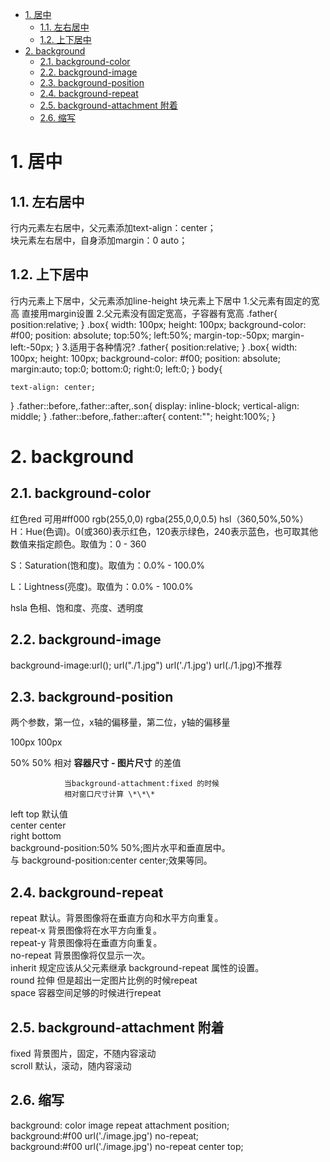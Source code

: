 <!-- TOC -->

- [1. 居中](#1-居中)
    - [1.1. 左右居中](#11-左右居中)
    - [1.2. 上下居中](#12-上下居中)
- [2. background](#2-background)
    - [2.1. background-color](#21-background-color)
    - [2.2. background-image](#22-background-image)
    - [2.3. background-position](#23-background-position)
    - [2.4. background-repeat](#24-background-repeat)
    - [2.5. background-attachment 附着](#25-background-attachment-附着)
    - [2.6. 缩写](#26-缩写)

<!-- /TOC -->
# 1. 居中
## 1.1. 左右居中
行内元素左右居中，父元素添加text-align：center；  
块元素左右居中，自身添加margin：0 auto；
## 1.2. 上下居中
行内元素上下居中，父元素添加line-height
块元素上下居中
1.父元素有固定的宽高
直接用margin设置
2.父元素没有固定宽高，子容器有宽高
.father{
    position:relative;
}
.box{
    width: 100px;
    height: 100px;
    background-color: #f00;
    position: absolute;
    top:50%;
    left:50%;
    margin-top:-50px;
    margin-left:-50px;
}
3.适用于各种情况?
.father{
    position:relative;
}
.box{
    width: 100px;
    height: 100px;
    background-color: #f00;
    position: absolute;
    margin:auto;
    top:0;
    bottom:0;
    right:0;
    left:0;
}
body{

    text-align: center;
}
.father::before,.father::after,.son{
    display: inline-block;
    vertical-align: middle;
}
.father::before,.father::after{
    content:"";
    height:100%;
}
# 2. background
## 2.1. background-color 
红色red
可用#ff000
rgb(255,0,0)
rgba(255,0,0,0.5)
hsl（360,50%,50%）
H：Hue(色调)。0(或360)表示红色，120表示绿色，240表示蓝色，也可取其他数值来指定颜色。取值为：0 - 360   

S：Saturation(饱和度)。取值为：0.0% - 100.0%  

L：Lightness(亮度)。取值为：0.0% - 100.0%   

hsla 色相、饱和度、亮度、透明度
## 2.2. background-image
background-image:url();
url("./1.jpg")
url('./1.jpg')
url(./1.jpg)不推荐
## 2.3. background-position
两个参数，第一位，x轴的偏移量，第二位，y轴的偏移量

100px   100px

50%     50%     相对 **容器尺寸 - 图片尺寸** 的差值  

                当background-attachment:fixed 的时候
                相对窗口尺寸计算 \*\*\*  

left    top     默认值  
center  center    
right   bottom   
background-position:50% 50%;图片水平和垂直居中。  
与 background-position:center center;效果等同。

## 2.4. background-repeat
repeat	默认。背景图像将在垂直方向和水平方向重复。  
repeat-x	背景图像将在水平方向重复。  
repeat-y	背景图像将在垂直方向重复。  
no-repeat	背景图像将仅显示一次。  
inherit	 规定应该从父元素继承 background-repeat 属性的设置。   
round       拉伸  但是超出一定图片比例的时候repeat  
space             容器空间足够的时候进行repeat  
## 2.5. background-attachment 附着

fixed       背景图片，固定，不随内容滚动  
scroll      默认，滚动，随内容滚动  
## 2.6. 缩写

background: color image repeat attachment position;  
background:#f00 url('./image.jpg') no-repeat;  
background:#f00 url('./image.jpg') no-repeat center top;